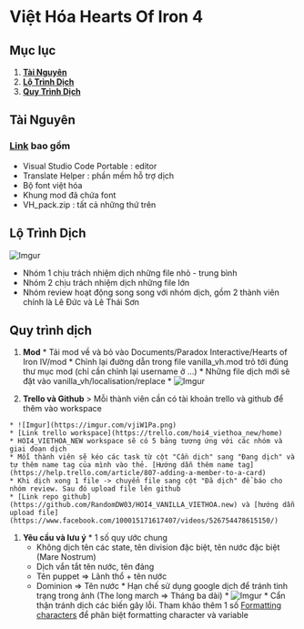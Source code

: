 # Việt Hóa Hearts Of Iron 4

## Mục lục
  1. [**Tài Nguyên**](#tài-nguyên)
  1. [**Lộ Trình Dịch**](#lộ-trình-dịch)
  1. [**Quy Trình Dịch**](#quy-trình-dịch)

## Tài Nguyên
### [Link](https://drive.google.com/drive/folders/1GcsTJVj2rh-PeA-iKQaxqkkv4UmRlgg7?usp=sharing) bao gồm
  * Visual Studio Code Portable : editor
  * Translate Helper            : phần mềm hỗ trợ dịch 
  * Bộ font việt hóa
  * Khung mod đã chứa font
  * VH_pack.zip : tất cả những thứ trên  

## Lộ Trình Dịch
![Imgur](https://imgur.com/ynADp89.png "flow")
  * Nhóm 1 chịu trách nhiệm dịch những file nhỏ - trung bình
  * Nhóm 2 chịu trách nhiệm dịch những file lớn
  * Nhóm review hoạt động song song với nhóm dịch, gồm 2 thành viên chính là Lê Đức và Lê Thái Sơn

## Quy trình dịch
  1. **Mod**
    * Tải mod về và bỏ vào Documents/Paradox Interactive/Hearts of Iron IV/mod
    * Chỉnh lại đường dẫn trong file vanilla_vh.mod trỏ tới đúng thư mục mod (chỉ cần chỉnh lại username ở ...)
    * Những file dịch mới sẽ đặt vào vanilla_vh/localisation/replace
    * ![Imgur](https://imgur.com/IlJcm07.png 'vanilla_vh.mod')

  1. **Trello và Github**
    > Mỗi thành viên cần có tài khoản trello và github để thêm vào workspace
  
    * ![Imgur](https://imgur.com/vjiW1Pa.png)
    * [Link trello workspace](https://trello.com/hoi4_viethoa_new/home)
    * HOI4_VIETHOA_NEW workspace sẽ có 5 bảng tương ứng với các nhóm và giai đoạn dịch
    * Mỗi thành viên sẽ kéo các task từ cột "Cần dịch" sang "Đang dịch" và tự thêm name tag của mình vào thẻ. [Hướng dẫn thêm name tag](https://help.trello.com/article/807-adding-a-member-to-a-card)
    * Khi dịch xong 1 file -> chuyển file sang cột "Đã dịch" để báo cho nhóm review. Sau đó upload file lên github
    * [Link repo github](https://github.com/RandomDW03/HOI4_VANILLA_VIETHOA.new) và [hướng dẫn upload file](https://www.facebook.com/100015171617407/videos/526754478615150/)

  1. **Yêu cầu và lưu ý**
    * 1 số quy ước chung
      * Không dịch tên các state, tên division đặc biệt, tên nước đặc biệt (Mare Nostrum)
      * Dịch vắn tắt tên nước, tên đảng
      * Tên puppet => Lãnh thổ + tên nước
      * Dominion => Tên nước
    * Hạn chế sử dụng google dịch để tránh tình trạng trong ảnh (The long march => Tháng ba dài)
    * ![Imgur](https://imgur.com/U8rU7pf.png)
    * Cẩn thận tránh dịch các biến gây lỗi. Tham khảo thêm 1 số [Formatting characters](https://hoi4.paradoxwikis.com/Localisation#Formatting_characters) để phân biệt formatting character và variable